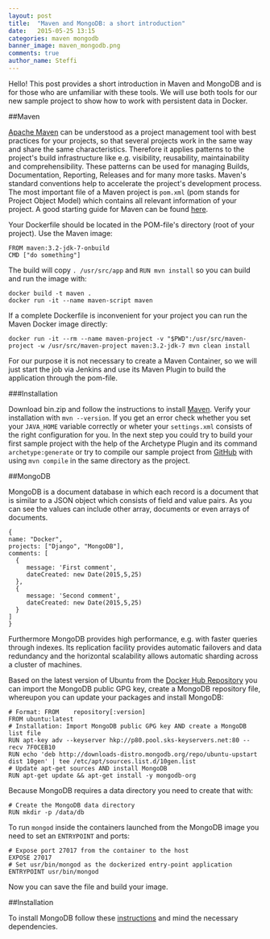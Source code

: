 ```yaml
---
layout: post
title:  "Maven and MongoDB: a short introduction"
date:   2015-05-25 13:15
categories: maven mongodb
banner_image: maven_mongodb.png
comments: true
author_name: Steffi
---
```


Hello! This post provides a short introduction in Maven and MongoDB and is for those who are unfamiliar with these tools. We will use both tools for our new sample project to show how to work with persistent data in Docker.

<!--more-->

##Maven

[Apache Maven](https://maven.apache.org/index.html) can be understood as a project management tool with best practices for your projects, so that several projects work in the same way and share the same characteristics. Therefore it applies patterns to the project's build infrastructure like e.g. visibility, reusability, maintainability and comprehensibility. These patterns can be used for managing Builds, Documentation, Reporting, Releases and for many more tasks. Maven's standard conventions help to accelerate the project's development process. The most important file of a Maven project is `pom.xml` (pom stands for Project Object Model) which contains all relevant information of your project. A good starting guide for Maven can be found [here](https://maven.apache.org/guides/getting-started/maven-in-five-minutes.html).

Your Dockerfile should be located in the POM-file's directory (root of your project). Use the Maven image:

    FROM maven:3.2-jdk-7-onbuild
    CMD ["do something"]

The build will copy `. /usr/src/app` and `RUN mvn install` so you can build and run the image with:

    docker build -t maven .
    docker run -it --name maven-script maven

If a complete Dockerfile is inconvenient for your project you can run the Maven Docker image directly:

    docker run -it --rm --name maven-project -v "$PWD":/usr/src/maven-project -w /usr/src/maven-project maven:3.2-jdk-7 mvn clean install

For our purpose it is not necessary to create a Maven Container, so we will just start the job via Jenkins and use its Maven Plugin to build the application through the pom-file. 

###Installation

Download bin.zip and follow the instructions to install [Maven](http://maven.apache.org/download.cgi). Verify your installation with `mvn --version`. If you get an error check whether you set your `JAVA_HOME` variable correctly or wheter your `settings.xml` consists of the right configuration for you.
In the next step you could try to build your first sample project with the help of the Archetype Plugin and its command `archetype:generate` or try to compile our sample project from [GitHub](https://github.com/learning-continuous-deployment/java-mongodb-sample) with using `mvn compile` in the same directory as the project.


##MongoDB

MongoDB is a document database in which each record is a document that is similar to a JSON object which consists of field and value pairs. As you can see the values can include other array, documents or even arrays of documents.

    {
    name: "Docker",
    projects: ["Django", "MongoDB"],
    comments: [
      {
         message: 'First comment',
         dateCreated: new Date(2015,5,25)
      },
      {
         message: 'Second comment',
         dateCreated: new Date(2015,5,25)
      }
    ]
    }

Furthermore MongoDB provides high performance, e.g. with faster queries through indexes. Its replication facility provides automatic failovers and data redundancy and the horizontal scalability allows automatic sharding across a cluster of machines.

Based on the latest version of Ubuntu from the [Docker Hub Repository](https://registry.hub.docker.com/_/ubuntu/) you can import the MongoDB public GPG key, create a MongoDB repository file, whereupon you can update your packages and install MongoDB:

    # Format: FROM    repository[:version]
    FROM ubuntu:latest
    # Installation: Import MongoDB public GPG key AND create a MongoDB list file
    RUN apt-key adv --keyserver hkp://p80.pool.sks-keyservers.net:80 --recv 7F0CEB10
    RUN echo 'deb http://downloads-distro.mongodb.org/repo/ubuntu-upstart dist 10gen' | tee /etc/apt/sources.list.d/10gen.list
    # Update apt-get sources AND install MongoDB
    RUN apt-get update && apt-get install -y mongodb-org

Because MongoDB requires a data directory you need to create that with:

    # Create the MongoDB data directory
    RUN mkdir -p /data/db
To run `mongod` inside the containers launched from the MongoDB image you need to set an `ENTRYPOINT` and ports:

    # Expose port 27017 from the container to the host
    EXPOSE 27017
    # Set usr/bin/mongod as the dockerized entry-point application
    ENTRYPOINT usr/bin/mongod

Now you can save the file and build your image.


##Installation

To install MongoDB follow these [instructions](http://docs.mongodb.org/manual/installation/) and mind the necessary dependencies. 
